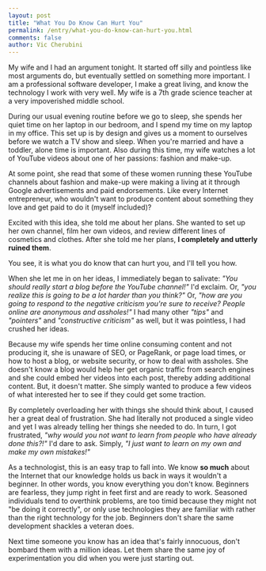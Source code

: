 ```yaml
---
layout: post
title: "What You Do Know Can Hurt You"
permalink: /entry/what-you-do-know-can-hurt-you.html
comments: false
author: Vic Cherubini
---
```


My wife and I had an argument tonight. It started off silly and pointless like most arguments do, but eventually settled on something more important. I am a professional software developer, I make a great living, and know the technology I work with very well. My wife is a 7th grade science teacher at a very impoverished middle school.

During our usual evening routine before we go to sleep, she spends her quiet time on her laptop in our bedroom, and I spend my time on my laptop in my office. This set up is by design and gives us a moment to ourselves before we watch a TV show and sleep. When you're married and have a toddler, alone time is important. Also during this time, my wife watches a lot of YouTube videos about one of her passions: fashion and make-up.

At some point, she read that some of these women running these YouTube channels about fashion and make-up were making a living at it through Google advertisements and paid endorsements. Like every Internet entrepreneur, who wouldn't want to produce content about something they love and get paid to do it (myself included)?

Excited with this idea, she told me about her plans. She wanted to set up her own channel, film her own videos, and review different lines of cosmetics and clothes. After she told me her plans, **I completely and utterly ruined them**.

You see, it is what you do know that can hurt you, and I'll tell you how.

When she let me in on her ideas, I immediately began to salivate: *"You should really start a blog before the YouTube channel!"* I'd exclaim. Or, *"you realize this is going to be a lot harder than you think?"* Or, *"how are you going to respond to the negative criticism you're sure to receive? People online are anonymous and assholes!"* I had many other *"tips"* and *"pointers"* and *"constructive criticism"* as well, but it was pointless, I had crushed her ideas.

Because my wife spends her time online consuming content and not producing it, she is unaware of SEO, or PageRank, or page load times, or how to host a blog, or website security, or how to deal with assholes. She doesn't know a blog would help her get organic traffic from search engines and she could embed her videos into each post, thereby adding additional content. But, it doesn't matter. She simply wanted to produce a few videos of what interested her to see if they could get some traction.

By completely overloading her with things she should think about, I caused her a great deal of frustration. She had literally not produced a single video and yet I was already telling her things she needed to do. In turn, I got frustrated, *"why would you not want to learn from people who have already done this?!"* I'd dare to ask. Simply, *"I just want to learn on my own and make my own mistakes!"*

As a technologist, this is an easy trap to fall into. We know **so much** about the Internet that our knowledge holds us back in ways it wouldn't a beginner. In other words, you know everything you don't know. Beginners are fearless, they jump right in feet first and are ready to work. Seasoned individuals tend to overthink problems, are too timid because they might not "be doing it correctly", or only use technologies they are familiar with rather than the right technology for the job. Beginners don't share the same development shackles a veteran does.

Next time someone you know has an idea that's fairly innocuous, don't bombard them with a million ideas. Let them share the same joy of experimentation you did when you were just starting out.
